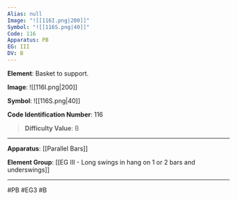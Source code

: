 ```yaml
---
Alias: null
Image: "![[116I.png|200]]"
Symbol: "![[116S.png|40]]"
Code: 116
Apparatus: PB
EG: III
DV: B
---
```

**Element**: Basket to support.

**Image**:
![[116I.png|200]]

**Symbol**:
![[116S.png|40]]

**Code Identification Number**: 116

>**Difficulty Value**: B

___
**Apparatus**: [[Parallel Bars]]

**Element Group**: [[EG III - Long swings in hang on 1 or 2 bars and underswings]]
___
#PB #EG3 #B
